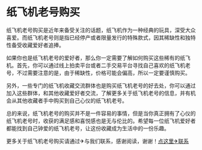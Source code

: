 # 纸飞机老号购买

纸飞机老号购买是近年来备受关注的话题，纸飞机作为一种经典的玩具，深受大众喜爱。而纸飞机老号则是指已经停产或者限量发行的特殊款式，因其稀缺性和独特性备受收藏爱好者追捧。

如果你也是纸飞机老号的爱好者，那么你一定需要了解如何购买这些稀有的纸飞机。首先，你可以通过线上拍卖平台或者二手交易平台寻找自己喜欢的纸飞机老号，不过需要注意的是，由于稀缺性，价格可能会偏高，所以一定要谨慎购买。

另外，一些专门的纸飞机收藏交流群体也是购买纸飞机老号的好去处，你可以通过加入这些群体，和其他收藏爱好者交流，了解更多关于纸飞机老号的信息，并有机会从其他收藏者手中购买到自己心仪的纸飞机老号。

总的来说，纸飞机老号的购买并不是一件容易的事情，但是当你真正拥有了心仪的纸飞机老号时，收获的满足感和喜悦感也是无与伦比的。希望每一位纸飞机爱好者都能找到自己钟爱的纸飞机老号，让这份收藏成为生活中的一份乐趣。

更多关于纸飞机老号购买请通过✈与我们联系，感谢阅读，谢谢！[点这里✈联系](https://c.k02.cc)